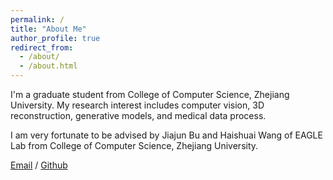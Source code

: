 ```yaml
---
permalink: /
title: "About Me"
author_profile: true
redirect_from: 
  - /about/
  - /about.html
---
```

I'm a graduate student from College of Computer Science, Zhejiang University. My research interest includes computer vision, 3D reconstruction, generative models, and medical data process.

I am very fortunate to be advised by Jiajun Bu and Haishuai Wang of EAGLE Lab from College of Computer Science, Zhejiang University. 



[Email](keliu99@zju.edu.cn) / [Github](https://github.com/1999kevin) 


